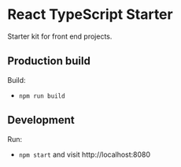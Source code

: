 # React TypeScript Starter

Starter kit for front end projects.

## Production build

Build:

- `npm run build`

## Development

Run:

- `npm start` and visit http://localhost:8080
